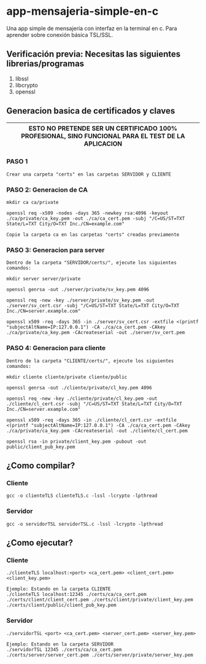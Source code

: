 # app-mensajeria-simple-en-c
Una app simple de mensajería con interfaz en la terminal en c. Para aprender sobre conexión básica TSL/SSL.

## Verificación previa: Necesitas las siguientes librerias/programas
1. libssl
2. libcrypto
3. openssl

## Generacion basica de certificados y claves
| **ESTO NO PRETENDE SER UN CERTIFICADO 100% PROFESIONAL, SINO FUNCIONAL PARA EL TEST DE LA APLICACION** |
| ------------- |

### PASO 1
```
Crear una carpeta "certs" en las carpetas SERVIDOR y CLIENTE
```

### PASO 2: Generacion de CA
```
mkdir ca ca/private

openssl req -x509 -nodes -days 365 -newkey rsa:4096 -keyout ./ca/private/ca_key.pem -out ./ca/ca_cert.pem -subj "/C=US/ST=TXT State/L=TXT City/O=TXT Inc./CN=example.com"

Copie la carpeta ca en las carpetas "certs" creadas previamente
```

### PASO 3: Generacion para server
```
Dentro de la carpeta "SERVIDOR/certs/", ejecute los siguientes comandos:

mkdir server server/private

openssl genrsa -out ./server/private/sv_key.pem 4096

openssl req -new -key ./server/private/sv_key.pem -out ./server/sv_cert.csr -subj "/C=US/ST=TXT State/L=TXT City/O=TXT Inc./CN=server.example.com"

openssl x509 -req -days 365 -in ./server/sv_cert.csr -extfile <(printf "subjectAltName=IP:127.0.0.1") -CA ./ca/ca_cert.pem -CAkey ./ca/private/ca_key.pem -CAcreateserial -out ./server/sv_cert.pem

```

### PASO 4: Generacion para cliente
```
Dentro de la carpeta "CLIENTE/certs/", ejecute los siguientes comandos:

mkdir cliente cliente/private cliente/public

openssl genrsa -out ./cliente/private/cl_key.pem 4096

openssl req -new -key ./cliente/private/cl_key.pem -out ./cliente/cl_cert.csr -subj "/C=US/ST=TXT State/L=TXT City/O=TXT Inc./CN=server.example.com"

openssl x509 -req -days 365 -in ./cliente/cl_cert.csr -extfile <(printf "subjectAltName=IP:127.0.0.1") -CA ./ca/ca_cert.pem -CAkey ./ca/private/ca_key.pem -CAcreateserial -out ./cliente/cl_cert.pem

openssl rsa -in private/client_key.pem -pubout -out public/client_pub_key.pem
```

## ¿Como compilar?
### Cliente
```
gcc -o clienteTLS clienteTLS.c -lssl -lcrypto -lpthread
```
### Servidor
```
gcc -o servidorTSL servidorTSL.c -lssl -lcrypto -lpthread
```

## ¿Como ejecutar?
### Cliente
```
./clienteTLS localhost:<port> <ca_cert.pem> <client_cert.pem> <client_key.pem>

Ejemplo: Estando en la carpeta CLIENTE
./clienteTLS localhost:12345 ./certs/ca/ca_cert.pem ./certs/client/client_cert.pem ./certs/client/private/client_key.pem ./certs/client/public/client_pub_key.pem
```
### Servidor
```
./servidorTSL <port> <ca_cert.pem> <server_cert.pem> <server_key.pem>

Ejemplo: Estando en la carpeta SERVIDOR
./servidorTSL 12345 ./certs/ca/ca_cert.pem ./certs/server/server_cert.pem ./certs/server/private/server_key.pem
```
